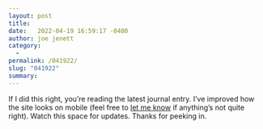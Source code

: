 ```yaml
---
layout: post
title:  
date:   2022-04-19 16:59:17 -0400
author: joe jenett
category:
  -  
permalink: /041922/
slug: "041922"
summary: 
---
```

If I did this right, you’re reading the latest journal entry. I’ve improved how the site looks on mobile (feel free to <a href="https://joejenett.com/contact/">let me know</a> if anything’s not quite right). Watch this space for updates. Thanks for peeking in.